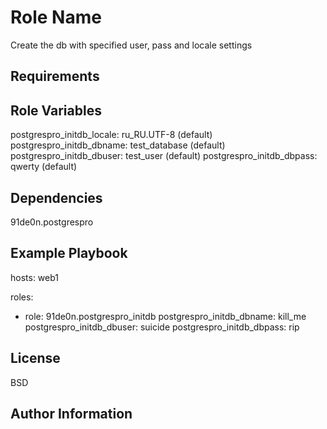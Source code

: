 Role Name
=========

Create the db with specified user, pass and locale settings

Requirements
------------



Role Variables
--------------


postgrespro_initdb_locale: ru_RU.UTF-8 (default)
postgrespro_initdb_dbname: test_database (default)
postgrespro_initdb_dbuser: test_user (default)
postgrespro_initdb_dbpass: qwerty (default)



Dependencies
------------
91de0n.postgrespro

Example Playbook
----------------
hosts: web1

roles:
  - role: 91de0n.postgrespro_initdb
    postgrespro_initdb_dbname: kill_me
    postgrespro_initdb_dbuser: suicide
    postgrespro_initdb_dbpass: rip

License
-------

BSD

Author Information
------------------
